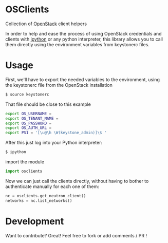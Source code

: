OSClients
=========

Collection of [OpenStack](openstack.org) client helpers

In order to help and ease the process of using OpenStack credentials and clients
with [ipython](ipython.org) or any python interpreter, this library allows you to call them
directly using the environment variables from keystonerc files.

# Usage
First, we'll have to export the needed variables to the environment, using the
keystonerc file from the OpenStack installation

```sh
$ source keystonerc
```
That file should be close to this example
```sh
export OS_USERNAME =
export OS_TENANT_NAME =
export OS_PASSWORD =
export OS_AUTH_URL =
export PS1 = '[\u@\h \W(keystone_admin)]\$ '
```

After this just log into your Python interpreter:
```sh
$ ipython
```
import the module
```python
import osclients
```
Now we can just call the clients directly, without having to bother to 
authenticate manually for each one of them:
```python
nc = osclients.get_neutron_client()
networks = nc.list_networks()
```

# Development

Want to contribute? Great! Feel free to fork or add comments / PR !
